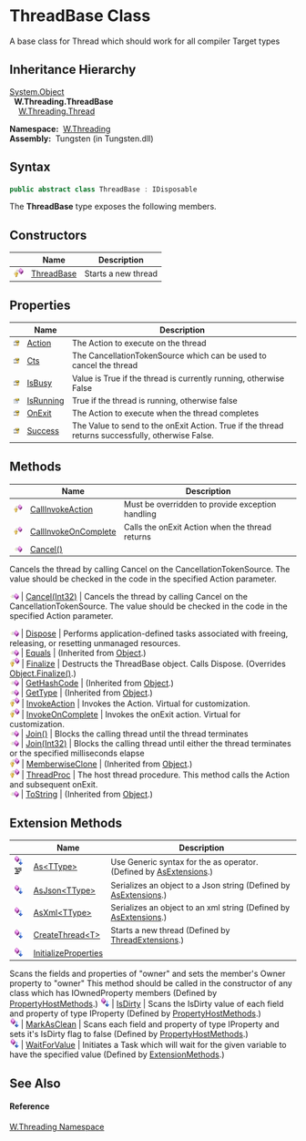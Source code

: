 ThreadBase Class
================
  A base class for Thread which should work for all compiler Target types


Inheritance Hierarchy
---------------------
[System.Object][1]  
  **W.Threading.ThreadBase**  
    [W.Threading.Thread][2]  

  **Namespace:**  [W.Threading][3]  
  **Assembly:**  Tungsten (in Tungsten.dll)

Syntax
------

```csharp
public abstract class ThreadBase : IDisposable
```

The **ThreadBase** type exposes the following members.


Constructors
------------

                    | Name            | Description         
------------------- | --------------- | ------------------- 
![Protected method] | [ThreadBase][4] | Starts a new thread 


Properties
----------

                      | Name           | Description                                                                                       
--------------------- | -------------- | ------------------------------------------------------------------------------------------------- 
![Protected property] | [Action][5]    | The Action to execute on the thread                                                               
![Protected property] | [Cts][6]       | The CancellationTokenSource which can be used to cancel the thread                                
![Protected property] | [IsBusy][7]    | Value is True if the thread is currently running, otherwise False                                 
![Public property]    | [IsRunning][8] | True if the thread is running, otherwise false                                                    
![Protected property] | [OnExit][9]    | The Action to execute when the thread completes                                                   
![Protected property] | [Success][10]  | The Value to send to the onExit Action. True if the thread returns successfully, otherwise False. 


Methods
-------

                    | Name                       | Description                                                                                                                                     
------------------- | -------------------------- | ----------------------------------------------------------------------------------------------------------------------------------------------- 
![Protected method] | [CallInvokeAction][11]     | Must be overridden to provide exception handling                                                                                                
![Protected method] | [CallInvokeOnComplete][12] | Calls the onExit Action when the thread returns                                                                                                 
![Public method]    | [Cancel()][13]             | 
Cancels the thread by calling Cancel on the CancellationTokenSource. The value should be checked in the code in the specified Action parameter.
 
![Public method]    | [Cancel(Int32)][14]        | 
Cancels the thread by calling Cancel on the CancellationTokenSource. The value should be checked in the code in the specified Action parameter.
 
![Public method]    | [Dispose][15]              | Performs application-defined tasks associated with freeing, releasing, or resetting unmanaged resources.                                        
![Public method]    | [Equals][16]               | (Inherited from [Object][1].)                                                                                                                   
![Protected method] | [Finalize][17]             | Destructs the ThreadBase object. Calls Dispose. (Overrides [Object.Finalize()][18].)                                                            
![Public method]    | [GetHashCode][19]          | (Inherited from [Object][1].)                                                                                                                   
![Public method]    | [GetType][20]              | (Inherited from [Object][1].)                                                                                                                   
![Protected method] | [InvokeAction][21]         | Invokes the Action. Virtual for customization.                                                                                                  
![Protected method] | [InvokeOnComplete][22]     | Invokes the onExit action. Virtual for customization.                                                                                           
![Public method]    | [Join()][23]               | Blocks the calling thread until the thread terminates                                                                                           
![Public method]    | [Join(Int32)][24]          | Blocks the calling thread until either the thread terminates or the specified milliseconds elapse                                               
![Protected method] | [MemberwiseClone][25]      | (Inherited from [Object][1].)                                                                                                                   
![Protected method] | [ThreadProc][26]           | The host thread procedure. This method calls the Action and subsequent onExit.                                                                  
![Public method]    | [ToString][27]             | (Inherited from [Object][1].)                                                                                                                   


Extension Methods
-----------------

                                          | Name                       | Description                                                                                                                                                                                                                      
----------------------------------------- | -------------------------- | -------------------------------------------------------------------------------------------------------------------------------------------------------------------------------------------------------------------------------- 
![Public Extension Method]![Code example] | [As&lt;TType>][28]         | Use Generic syntax for the as operator. (Defined by [AsExtensions][29].)                                                                                                                                                         
![Public Extension Method]                | [AsJson&lt;TType>][30]     | Serializes an object to a Json string (Defined by [AsExtensions][29].)                                                                                                                                                           
![Public Extension Method]                | [AsXml&lt;TType>][31]      | Serializes an object to an xml string (Defined by [AsExtensions][29].)                                                                                                                                                           
![Public Extension Method]                | [CreateThread&lt;T>][32]   | Starts a new thread (Defined by [ThreadExtensions][33].)                                                                                                                                                                         
![Public Extension Method]                | [InitializeProperties][34] | 
Scans the fields and properties of "owner" and sets the member's Owner property to "owner" This method should be called in the constructor of any class which has IOwnedProperty members
 (Defined by [PropertyHostMethods][35].) 
![Public Extension Method]                | [IsDirty][36]              | 
Scans the IsDirty value of each field and property of type IProperty
 (Defined by [PropertyHostMethods][35].)                                                                                                                 
![Public Extension Method]                | [MarkAsClean][37]          | 
Scans each field and property of type IProperty and sets it's IsDirty flag to false
 (Defined by [PropertyHostMethods][35].)                                                                                                  
![Public Extension Method]                | [WaitForValue][38]         | Initiates a Task which will wait for the given variable to have the specified value (Defined by [ExtensionMethods][39].)                                                                                                         


See Also
--------

#### Reference
[W.Threading Namespace][3]  

[1]: http://msdn.microsoft.com/en-us/library/e5kfa45b
[2]: ../Thread/README.md
[3]: ../README.md
[4]: _ctor.md
[5]: Action.md
[6]: Cts.md
[7]: IsBusy.md
[8]: IsRunning.md
[9]: OnExit.md
[10]: Success.md
[11]: CallInvokeAction.md
[12]: CallInvokeOnComplete.md
[13]: Cancel.md
[14]: Cancel_1.md
[15]: Dispose.md
[16]: http://msdn.microsoft.com/en-us/library/bsc2ak47
[17]: Finalize.md
[18]: http://msdn.microsoft.com/en-us/library/4k87zsw7
[19]: http://msdn.microsoft.com/en-us/library/zdee4b3y
[20]: http://msdn.microsoft.com/en-us/library/dfwy45w9
[21]: InvokeAction.md
[22]: InvokeOnComplete.md
[23]: Join.md
[24]: Join_1.md
[25]: http://msdn.microsoft.com/en-us/library/57ctke0a
[26]: ThreadProc.md
[27]: http://msdn.microsoft.com/en-us/library/7bxwbwt2
[28]: ../../W/AsExtensions/As__1.md
[29]: ../../W/AsExtensions/README.md
[30]: ../../W/AsExtensions/AsJson__1.md
[31]: ../../W/AsExtensions/AsXml__1.md
[32]: ../ThreadExtensions/CreateThread__1.md
[33]: ../ThreadExtensions/README.md
[34]: ../../W/PropertyHostMethods/InitializeProperties.md
[35]: ../../W/PropertyHostMethods/README.md
[36]: ../../W/PropertyHostMethods/IsDirty.md
[37]: ../../W/PropertyHostMethods/MarkAsClean.md
[38]: ../../W/ExtensionMethods/WaitForValue.md
[39]: ../../W/ExtensionMethods/README.md
[Protected method]: ../../_icons/protmethod.gif "Protected method"
[Protected property]: ../../_icons/protproperty.gif "Protected property"
[Public property]: ../../_icons/pubproperty.gif "Public property"
[Public method]: ../../_icons/pubmethod.gif "Public method"
[Public Extension Method]: ../../_icons/pubextension.gif "Public Extension Method"
[Code example]: ../../_icons/CodeExample.png "Code example"